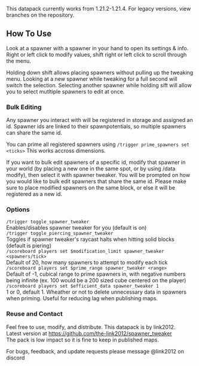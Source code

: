 This datapack currently works from 1.21.2-1.21.4. For legacy versions, view branches on the repository.<br>
## How To Use
Look at a spawner with a spawner in your hand to open its settings & info. Right or left click to modify values, shift right or left click to scroll through the menu. <br>

Holding down shift allows placing spawners without pulling up the tweaking menu. Looking at a new spawner while tweaking for a full second will switch the selection. Selecting another spawner while holding sift will allow you to select mutltiple spawners to edit at once. <br>

### Bulk Editing
Any spawner you interact with will be registered in storage and assigned an id. Spawner ids are linked to their spawnpotentials, so multiple spawners can share the same id.<br>

You can prime all registered spawners using `/trigger prime_spawners set <ticks>` This works accross dimensions.<br>

If you want to bulk edit spawners of a specific id, modify that spawner in your world (by placing a new one in the same spot, or by using /data modify), then select it with spawner tweaker. You will be prompted on how you would like to bulk edit spawners that share the same id. Please make sure to place modified spawners on the same block, or else it will be registered as a new id.<br>

### Options
`/trigger toggle_spawner_tweaker`<br>
Enables/disables spawner tweaker for you (default is on)<br>
`/trigger toggle_piercing_spawner_tweaker`<br>
Toggles if spawner tweaker's raycast halts when hitting solid blocks (default is piering)<br>
`/scoreboard players set $modification_limit spawner_tweaker <spawners/tick>`<br>
Default of 20, how many spawners to attempt to modify each tick<br>
`/scoreboard players set $prime_range spawner_tweaker <range>`<br>
Default of -1, cubical range to prime spawners in, with negative numbers being infinite (ex. 100 would be a 200 sized cube centered on the player)<br>
`/scoreboard players set $efficient_data spawner_tweaker 1`<br>
1 or 0, default 1. Wheather or not to delete unnecessary data in spawners when priming. Useful for reducing lag when publishing maps.

### Reuse and Contact
Feel free to use, modify, and distribute. This datapack is by link2012.<br>
Latest version at https://github.com/the-link2012/spawner_tweaker<br>
The pack is low impact so it is fine to keep in published maps.

For bugs, feedback, and update requests please message @link2012 on discord